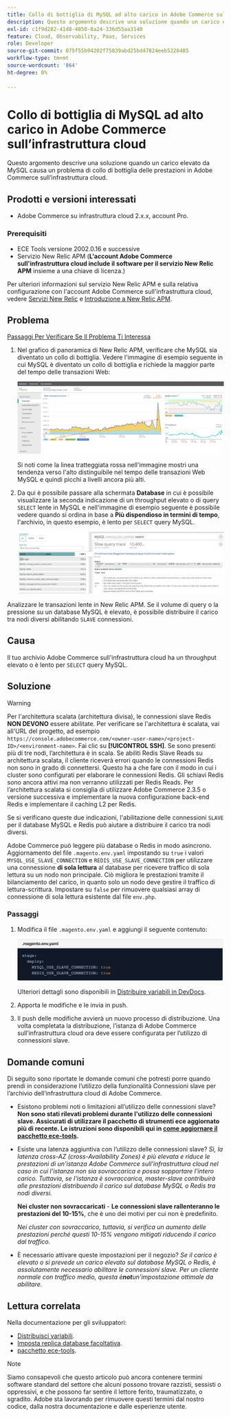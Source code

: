 ```yaml
---
title: Collo di bottiglia di MySQL ad alto carico in Adobe Commerce sull’infrastruttura cloud
description: Questo argomento descrive una soluzione quando un carico elevato da MySQL causa un problema di collo di bottiglia delle prestazioni in Adobe Commerce sull’infrastruttura cloud.
exl-id: c1f9d282-41d8-4850-8a24-336d55aa3140
feature: Cloud, Observability, Paas, Services
role: Developer
source-git-commit: 075f55b94202f75839abd25bd47824eeb5226485
workflow-type: tm+mt
source-wordcount: '864'
ht-degree: 0%

---
```


# Collo di bottiglia di MySQL ad alto carico in Adobe Commerce sull’infrastruttura cloud

Questo argomento descrive una soluzione quando un carico elevato da MySQL causa un problema di collo di bottiglia delle prestazioni in Adobe Commerce sull’infrastruttura cloud.

## Prodotti e versioni interessati

* Adobe Commerce su infrastruttura cloud 2.x.x, account Pro.

### Prerequisiti

* ECE Tools versione 2002.0.16 e successive
* Servizio New Relic APM (**L&#39;account Adobe Commerce sull&#39;infrastruttura cloud include il software per il servizio New Relic APM** insieme a una chiave di licenza.)

Per ulteriori informazioni sul servizio New Relic APM e sulla relativa configurazione con l&#39;account Adobe Commerce sull&#39;infrastruttura cloud, vedere [Servizi New Relic](https://devdocs.magento.com/guides/v2.3/cloud/project/new-relic.html) e [Introduzione a New Relic APM](https://docs.newrelic.com/docs/apm/new-relic-apm/getting-started/introduction-apm/).

## Problema

<u>Passaggi Per Verificare Se Il Problema Ti Interessa</u>

1. Nel grafico di panoramica di New Relic APM, verificare che MySQL sia diventato un collo di bottiglia. Vedere l&#39;immagine di esempio seguente in cui MySQL è diventato un collo di bottiglia e richiede la maggior parte del tempo delle transazioni Web:

   ![KB-372_image002.png](assets/KB-372_image002.png)

   Si noti come la linea tratteggiata rossa nell&#39;immagine mostri una tendenza verso l&#39;alto distinguibile nel tempo delle transazioni Web MySQL e quindi picchi a livelli ancora più alti.
1. Da qui è possibile passare alla schermata **Database** in cui è possibile visualizzare la seconda indicazione di un throughput elevato o di query `SELECT` lente in MySQL e nell&#39;immagine di esempio seguente è possibile vedere quando si ordina in base a **Più dispendioso in termini di tempo**, l&#39;archivio, in questo esempio, è lento per `SELECT` query MySQL.

   ![KB-372_image003_BlurredExtension.png](assets/KB-372_image003_BlurredExtension.png)

Analizzare le transazioni lente in New Relic APM. Se il volume di query o la pressione su un database MySQL è elevato, è possibile distribuire il carico tra nodi diversi abilitando `SLAVE` connessioni.

## Causa

Il tuo archivio Adobe Commerce sull&#39;infrastruttura cloud ha un throughput elevato o è lento per `SELECT` query MySQL.

## Soluzione

>[!WARNING]
>
>Per l&#39;architettura scalata (architettura divisa), le connessioni slave Redis **NON DEVONO** essere abilitate. Per verificare se l&#39;architettura è scalata, vai all&#39;URL del progetto, ad esempio `https://console.adobecommerce.com/<owner-user-name>/<project-ID>/<environment-name>`. Fai clic su **[!UICONTROL SSH]**. Se sono presenti più di tre nodi, l’architettura è in scala. Se abiliti Redis Slave Reads su architettura scalata, il cliente riceverà errori quando le connessioni Redis non sono in grado di connettersi. Questo ha a che fare con il modo in cui i cluster sono configurati per elaborare le connessioni Redis. Gli schiavi Redis sono ancora attivi ma non verranno utilizzati per Redis Reads. Per l’architettura scalata si consiglia di utilizzare Adobe Commerce 2.3.5 o versione successiva e implementare la nuova configurazione back-end Redis e implementare il caching L2 per Redis.

Se si verificano queste due indicazioni, l&#39;abilitazione delle connessioni `SLAVE` per il database MySQL e Redis può aiutare a distribuire il carico tra nodi diversi.

Adobe Commerce può leggere più database o Redis in modo asincrono. Aggiornamento del file `.magento.env.yaml` impostando su `true` i valori `MYSQL_USE_SLAVE_CONNECTION` e `REDIS_USE_SLAVE_CONNECTION` per utilizzare una connessione **di sola lettura** al database per ricevere traffico di sola lettura su un nodo non principale. Ciò migliora le prestazioni tramite il bilanciamento del carico, in quanto solo un nodo deve gestire il traffico di lettura-scrittura. Impostare su `false` per rimuovere qualsiasi array di connessione di sola lettura esistente dal file `env.php`.

### Passaggi

1. Modifica il file `.magento.env.yaml` e aggiungi il seguente contenuto:

   ![KB-372_image004.png](assets/KB-372_image004.png)

   Ulteriori dettagli sono disponibili in [Distribuire variabili in DevDocs](https://devdocs.magento.com/cloud/env/variables-deploy.html#mysql_use_slave_connection).

1. Apporta le modifiche e le invia in push.
1. Il push delle modifiche avvierà un nuovo processo di distribuzione. Una volta completata la distribuzione, l’istanza di Adobe Commerce sull’infrastruttura cloud ora deve essere configurata per l’utilizzo di connessioni slave.

## Domande comuni

Di seguito sono riportate le domande comuni che potresti porre quando prendi in considerazione l’utilizzo della funzionalità Connessioni slave per l’archivio dell’infrastruttura cloud di Adobe Commerce.

* Esistono problemi noti o limitazioni all’utilizzo delle connessioni slave? **Non sono stati rilevati problemi durante l&#39;utilizzo delle connessioni slave. Assicurati di utilizzare il pacchetto di strumenti ece aggiornato più di recente. Le istruzioni sono disponibili qui in [come aggiornare il pacchetto ece-tools](https://devdocs.magento.com/cloud/project/ece-tools-update.html).**
* Esiste una latenza aggiuntiva con l’utilizzo delle connessioni slave? *Sì, la latenza cross-AZ (cross-Availability Zones) è più elevata e riduce le prestazioni di un&#39;istanza Adobe Commerce sull&#39;infrastruttura cloud nel caso in cui l&#39;istanza non sia sovraccarica e possa sopportare l&#39;intero carico. Tuttavia, se l&#39;istanza è sovraccarica, master-slave contribuirà alle prestazioni distribuendo il carico sul database MySQL o Redis tra nodi diversi.*

  **Nei cluster non sovraccaricati** - **Le connessioni slave rallenteranno le prestazioni del 10-15%**, che è uno dei motivi per cui non è predefinito.

  *Nei cluster con sovraccarico, tuttavia, si verifica un aumento delle prestazioni perché questi 10-15% vengono mitigati riducendo il carico dal traffico.*
* È necessario attivare queste impostazioni per il negozio? *Se il carico è elevato o si prevede un carico elevato sul database MySQL o Redis, è assolutamente necessario abilitare le connessioni slave. Per un cliente normale con traffico medio, questa è&#x200B;**not**un&#39;impostazione ottimale da abilitare.*

## Lettura correlata

Nella documentazione per gli sviluppatori:

* [Distribuisci variabili](https://devdocs.magento.com/cloud/env/variables-deploy.html).
* [Imposta replica database facoltativa](https://devdocs.magento.com/guides/v2.3/config-guide/multi-master/multi-master_slavedb.html).
* [pacchetto ece-tools](https://devdocs.magento.com/cloud/reference/ece-tools-reference.html).

>[!NOTE]
>
>Siamo consapevoli che questo articolo può ancora contenere termini software standard del settore che alcuni possono trovare razzisti, sessisti o oppressivi, e che possono far sentire il lettore ferito, traumatizzato, o sgradito. Adobe sta lavorando per rimuovere questi termini dal nostro codice, dalla nostra documentazione e dalle esperienze utente.
